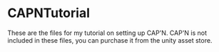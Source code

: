 # CAPNTutorial
These are the files for my tutorial on setting up CAP'N. CAP'N is not included in these files, you can purchase it from the unity asset store.
